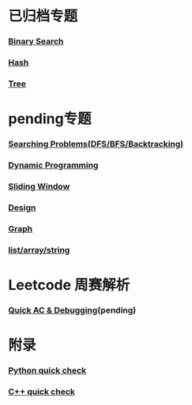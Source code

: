 [bs-note]:./1-Topic/BinarySearch/note.md
[hash-note]:./1-Topic/Hash/note-hash.md
[tree-note]:./1-Topic/TreeProblems/Note_TreeProblem.md
# 已归档专题
### [Binary Search][bs-note]
### [Hash][hash-note]
### [Tree][tree-note]

# pending专题
### [Searching Problems(DFS/BFS/Backtracking)]()
### [Dynamic Programming]()
### [Sliding Window]()
### [Design]()
### [Graph]()
### [list/array/string]()



# Leetcode 周赛解析
### [Quick AC & Debugging]()(pending)

# 附录
### [Python quick check]()
### [C++ quick check]()
